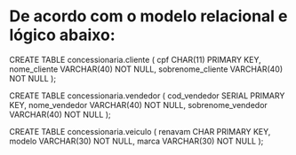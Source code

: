 
# De acordo com o modelo relacional e lógico abaixo:
CREATE TABLE concessionaria.cliente (
cpf CHAR(11) PRIMARY KEY,
nome_cliente VARCHAR(40) NOT NULL,
sobrenome_cliente VARCHAR(40) NOT NULL
);

CREATE TABLE concessionaria.vendedor (
cod_vendedor SERIAL PRIMARY KEY,
nome_vendedor VARCHAR(40) NOT NULL,
sobrenome_vendedor VARCHAR(40) NOT NULL
);

CREATE TABLE concessionaria.veiculo (
renavam CHAR PRIMARY KEY,
modelo VARCHAR(30) NOT NULL,
marca VARCHAR(30) NOT NULL
);

